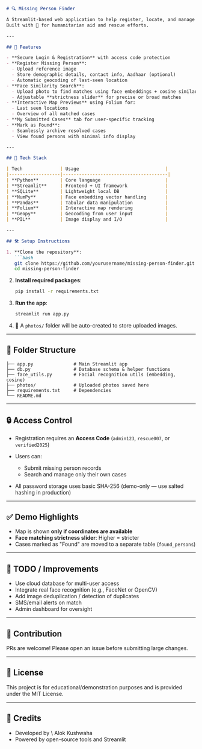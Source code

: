 ````markdown
# 🔍 Missing Person Finder

A Streamlit-based web application to help register, locate, and manage missing person cases using facial similarity, geolocation mapping, and secure user access.  
Built with 💙 for humanitarian aid and rescue efforts.

---

## 🚀 Features

- **Secure Login & Registration** with access code protection
- **Register Missing Person**:
  - Upload reference image
  - Store demographic details, contact info, Aadhaar (optional)
  - Automatic geocoding of last-seen location
- **Face Similarity Search**:
  - Upload photo to find matches using face embeddings + cosine similarity
  - Adjustable **strictness slider** for precise or broad matches
- **Interactive Map Previews** using Folium for:
  - Last seen locations
  - Overview of all matched cases
- **My Submitted Cases** tab for user-specific tracking
- **Mark as Found**:
  - Seamlessly archive resolved cases
  - View found persons with minimal info display

---

## 🧰 Tech Stack

| Tech              | Usage                                |
|-------------------|---------------------------------------|
| **Python**        | Core language                        |
| **Streamlit**     | Frontend + UI framework              |
| **SQLite**        | Lightweight local DB                 |
| **NumPy**         | Face embedding vector handling       |
| **Pandas**        | Tabular data manipulation            |
| **Folium**        | Interactive map rendering            |
| **Geopy**         | Geocoding from user input            |
| **PIL**           | Image display and I/O                |

---

## 🛠️ Setup Instructions

1. **Clone the repository**:
   ```bash
   git clone https://github.com/yourusername/missing-person-finder.git
   cd missing-person-finder
````

2. **Install required packages**:

   ```bash
   pip install -r requirements.txt
   ```

3. **Run the app**:

   ```bash
   streamlit run app.py
   ```

4. 📂 A `photos/` folder will be auto-created to store uploaded images.

---

## 📁 Folder Structure

```
├── app.py               # Main Streamlit app
├── db.py                # Database schema & helper functions
├── face_utils.py        # Facial recognition utils (embedding, cosine)
├── photos/              # Uploaded photos saved here
├── requirements.txt     # Dependencies
└── README.md
```

---

## 🔒 Access Control

* Registration requires an **Access Code** (`admin123`, `rescue007`, or `verified2025`)
* Users can:

  * Submit missing person records
  * Search and manage only their own cases
* All password storage uses basic SHA-256 (demo-only — use salted hashing in production)

---

## ✅ Demo Highlights

* Map is shown **only if coordinates are available**
* **Face matching strictness slider**: Higher = stricter
* Cases marked as "Found" are moved to a separate table (`found_persons`)

---

## 📌 TODO / Improvements

* Use cloud database for multi-user access
* Integrate real face recognition (e.g., FaceNet or OpenCV)
* Add image deduplication / detection of duplicates
* SMS/email alerts on match
* Admin dashboard for oversight

---

## 🤝 Contribution

PRs are welcome! Please open an issue before submitting large changes.

---

## 📄 License

This project is for educational/demonstration purposes and is provided under the MIT License.

---

## 🙏 Credits

* Developed by \ Alok Kushwaha
* Powered by open-source tools and Streamlit

```
